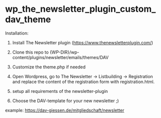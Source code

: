 # wp_the_newsletter_plugin_custom_dav_theme

Installation:

1. Install The Newsletter plugin (https://www.thenewsletterplugin.com/)

2. Clone this repo to {WP-DIR}/wp-content/plugins/newsletter/emails/themes/DAV 

3. Customize the theme.php if needed

4. Open Wordpress, go to The Newsletter -> Listbuilding -> Registration  
and replace the content of the registration form with registration.html.

5. setup all requirements of the newsletter-plugin

6. Choose the DAV-template for your new newsletter ;)

example:
https://dav-giessen.de/mitgliedschaft/newsletter
